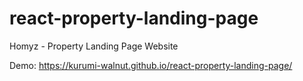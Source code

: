 # react-property-landing-page
Homyz - Property Landing Page Website

Demo: https://kurumi-walnut.github.io/react-property-landing-page/
